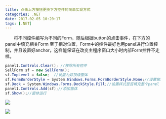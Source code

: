 ```yaml
---
title: 点击上方按钮更换下方控件的简单实现方式
categories: .NET
date: 2017-02-05 10:20:17
tags: [.NET]
---
```


&emsp;&emsp;将不同控件编写为不同的Form，随后根据button的点击事件，在下方的panel中填充相关Form 至于相对位置，Form中的控件最好也用panel进行位置控制，并且设置好anchor，这样能保证在改变主程序窗口大小时内部Form控件不走样。

```cs
panel1.Controls.Clear(); //移除所有控件
SellForm sf = new SellForm();
sf.TopLevel = false;  //设置为非顶级窗体
sf.FormBorderStyle = System.Windows.Forms.FormBorderStyle.None;//设置窗体为非边框样式
sf.Dock = System.Windows.Forms.DockStyle.Fill;//设置样式是否填充整个panel
panel1.Controls.Add(sf);//添加窗体
sf.Show();//窗体运行
```
![](https://pic.lufer.cc:8089/images/2021/03/15/e4xIij.jpg)

![](https://pic.lufer.cc:8089/images/2021/03/15/e4x4oQ.jpg)